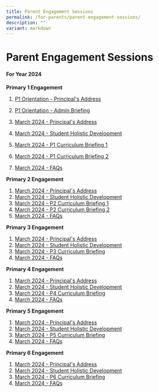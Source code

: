 ```yaml
---
title: Parent Engagement Sessions
permalink: /for-parents/parent-engagement-sessions/
description: ""
variant: markdown
---
```

# **Parent Engagement Sessions**

#### **For Year 2024**

**Primary 1 Engagement**  

1. [P1 Orientation - Principal's Address](/files/Parent%20Engagement/P1%20Engagement%202024/P1_2024_Orientation_Principal_s_Address.pdf)

2. [P1 Orientation - Admin Briefing](/files/Parent%20Engagement/P1%20Engagement%202024/2024_P1_Orientation_YH_s_and_PSG_s_Briefing.pdf)
3. [March 2024 - Principal's Address](/files/Parent%20Engagement/P1%20Engagement%202024/1__8_Mar_Principal_s_Address.pdf)
4. [March 2024 - Student Holistic Development](/files/Parent%20Engagement/P1%20Engagement%202024/2__8_Mar_Student_Holistic_Development___Well_Being.pdf)
5. [March 2024 - P1 Curriculum Briefing 1](/files/Parent%20Engagement/P1%20Engagement%202024/3__8_Mar_P1_P2_Curriculum_Briefing_1.pdf)
6. [March 2024 - P1 Curriculum Briefing 2](/files/Parent%20Engagement/P1%20Engagement%202024/4__8_Mar_P1_P2_Curriculum_Briefing_2.pdf)
7. [March 2024 - FAQs](/files/Parent%20Engagement/P1%20Engagement%202024/5__8_Mar_FAQs.pdf)

**Primary 2 Engagement**
1. [March 2024 - Principal's Address](/files/Parent%20Engagement/P2%20Engagement%202024/1__8_Mar_Principal_s_Address.pdf)
2. [March 2024 - Student Holistic Development](/files/Parent%20Engagement/P2%20Engagement%202024/2__8_Mar_Student_Holistic_Development___Well_Being.pdf)
3. [March 2024 - P2 Curriculum Briefing 1](/files/Parent%20Engagement/P2%20Engagement%202024/3__8_Mar_P1_P2_Curriculum_Briefing_1.pdf)
4. [March 2024 - P2 Curriculum Briefing 2](/files/Parent%20Engagement/P2%20Engagement%202024/4__8_Mar_P1_P2_Curriculum_Briefing_2.pdf)
5. [March 2024 - FAQs](/files/Parent%20Engagement/P2%20Engagement%202024/5__8_Mar_FAQs.pdf)

**Primary 3 Engagement**
1. [March 2024 - Principal's Address](/files/Parent%20Engagement/P3%20Engagement%202024/1_8_Mar_Principal_s_Address.pdf)
2. [March 2024 - Student Holistic Development](/files/Parent%20Engagement/P3%20Engagement%202024/2_8_Mar_P3_Student_Holistic_Development___Well_Being.pdf)
3. [March 2024 - P3 Curriculum Briefing](/files/Parent%20Engagement/P3%20Engagement%202024/3_8_Mar_P3_Curriculum_Briefing.pdf)
4. [March 2024 - FAQs](/files/Parent%20Engagement/P3%20Engagement%202024/6_8_Mar_P3___P4_FAQs.pdf)


**Primary 4 Engagement**
1. [March 2024 - Principal's Address](/files/Parent%20Engagement/P4%20Engagement%202024/1_8_Mar_Principal_s_Address.pdf)
2. [March 2024 - Student Holistic Development](/files/Parent%20Engagement/P4%20Engagement%202024/4_8_Mar_P4_Student_Holistic_Development___Well_Being.pdf)
3. [March 2024 - P4 Curriculum Briefing](/files/Parent%20Engagement/P4%20Engagement%202024/5_8_Mar_P4_Curriculum_Briefing.pdf)
4. [March 2024 - FAQs](/files/Parent%20Engagement/P4%20Engagement%202024/6_8_Mar_P3___P4_FAQs.pdf)

**Primary 5 Engagement**
1. [March 2024 - Principal's Address](/files/Parent%20Engagement/P5%20Engagement%202024/1_8_Mar_Principal_s_Address.pdf)
2. [March 2024 - Student Holistic Development](/files/Parent%20Engagement/P5%20Engagement%202024/2_8_Mar_Student_Holistic_Development___Well_Being.pdf)
3. [March 2024 - P5 Curriculum Briefing](/files/Parent%20Engagement/P5%20Engagement%202024/3_8_Mar_P5_Curriculum_Briefing.pdf)
4. [March 2024 - FAQs](/files/Parent%20Engagement/P5%20Engagement%202024/6_8_Mar_P5___P6_FAQs.pdf)

**Primary 6 Engagement**
1. [March 2024 - Principal's Address](/files/Parent%20Engagement/P6%20Engagement%202024/1_8_Mar_Principal_s_Address.pdf)
2. [March 2024 - Student Holistic Development](/files/Parent%20Engagement/P6%20Engagement%202024/4_8_Mar_P6_Student_Holistic_Development___Well_Being.pdf)
3. [March 2024 - P6 Curriculum Briefing](/files/Parent%20Engagement/P6%20Engagement%202024/5_8_Mar_P6_Curriculum_Briefing.pdf)
4. [March 2024 - FAQs](/files/Parent%20Engagement/P6%20Engagement%202024/6_8_Mar_P5___P6_FAQs.pdf)